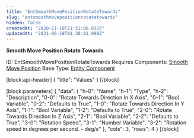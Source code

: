 ```yaml
---
title: "EntSmoothMovePositionRotateTowards"
slug: "entsmoothmovepositionrotatetowards"
hidden: false
createdAt: "2020-11-10T21:51:06.832Z"
updatedAt: "2021-06-18T01:38:01.990Z"
---
```

**Smooth Move Position Rotate Towards**


ID: EntSmoothMovePositionRotateTowards
Requires Components: [Smooth Move Position](doc:entsmoothmoveposition)
Base Type: [Entity Component](doc:componententity)

[block:api-header]
{
  "title": "Values"
}
[/block]

[block:parameters]
{
  "data": {
    "h-0": "Name",
    "h-1": "Type",
    "h-2": "Description",
    "0-0": "Rotate Towards Direction In X Axis",
    "0-1": "Bool Variable",
    "0-2": "Defaults to True",
    "1-0": "Rotate Towards Direction In Y Axis",
    "1-1": "Bool Variable",
    "1-2": "Defaults to True",
    "2-0": "Rotate Towards Direction In Z Axis",
    "2-1": "Bool Variable",
    "2-2": "Defaults to True",
    "3-0": "Rotation Speed",
    "3-1": "Number Variable",
    "3-2": "Rotation speed in degrees per second. - deg/s"
  },
  "cols": 3,
  "rows": 4
}
[/block]